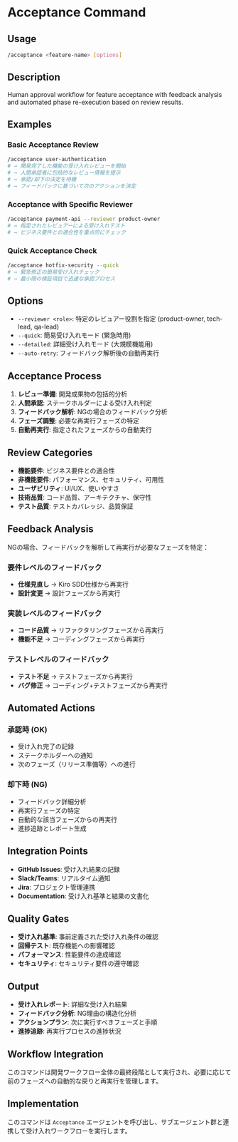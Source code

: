 # Acceptance Command

## Usage
```bash
/acceptance <feature-name> [options]
```

## Description
Human approval workflow for feature acceptance with feedback analysis and automated phase re-execution based on review results.

## Examples

### Basic Acceptance Review
```bash
/acceptance user-authentication
# → 開発完了した機能の受け入れレビューを開始
# → 人間承認者に包括的なレビュー情報を提示
# → 承認/却下の決定を待機
# → フィードバックに基づいて次のアクションを決定
```

### Acceptance with Specific Reviewer
```bash
/acceptance payment-api --reviewer product-owner
# → 指定されたレビュアーによる受け入れテスト
# → ビジネス要件との適合性を重点的にチェック
```

### Quick Acceptance Check
```bash
/acceptance hotfix-security --quick
# → 緊急修正の簡易受け入れチェック
# → 最小限の検証項目で迅速な承認プロセス
```

## Options
- `--reviewer <role>`: 特定のレビュアー役割を指定 (product-owner, tech-lead, qa-lead)
- `--quick`: 簡易受け入れモード (緊急時用)
- `--detailed`: 詳細受け入れモード (大規模機能用)
- `--auto-retry`: フィードバック解析後の自動再実行

## Acceptance Process
1. **レビュー準備**: 開発成果物の包括的分析
2. **人間承認**: ステークホルダーによる受け入れ判定
3. **フィードバック解析**: NGの場合のフィードバック分析
4. **フェーズ調整**: 必要な再実行フェーズの特定
5. **自動再実行**: 指定されたフェーズからの自動実行

## Review Categories
- **機能要件**: ビジネス要件との適合性
- **非機能要件**: パフォーマンス、セキュリティ、可用性
- **ユーザビリティ**: UI/UX、使いやすさ
- **技術品質**: コード品質、アーキテクチャ、保守性
- **テスト品質**: テストカバレッジ、品質保証

## Feedback Analysis
NGの場合、フィードバックを解析して再実行が必要なフェーズを特定：

### 要件レベルのフィードバック
- **仕様見直し** → Kiro SDD仕様から再実行
- **設計変更** → 設計フェーズから再実行

### 実装レベルのフィードバック
- **コード品質** → リファクタリングフェーズから再実行
- **機能不足** → コーディングフェーズから再実行

### テストレベルのフィードバック
- **テスト不足** → テストフェーズから再実行
- **バグ修正** → コーディング+テストフェーズから再実行

## Automated Actions
### 承認時 (OK)
- 受け入れ完了の記録
- ステークホルダーへの通知
- 次のフェーズ（リリース準備等）への進行

### 却下時 (NG)
- フィードバック詳細分析
- 再実行フェーズの特定
- 自動的な該当フェーズからの再実行
- 進捗追跡とレポート生成

## Integration Points
- **GitHub Issues**: 受け入れ結果の記録
- **Slack/Teams**: リアルタイム通知
- **Jira**: プロジェクト管理連携
- **Documentation**: 受け入れ基準と結果の文書化

## Quality Gates
- **受け入れ基準**: 事前定義された受け入れ条件の確認
- **回帰テスト**: 既存機能への影響確認
- **パフォーマンス**: 性能要件の達成確認
- **セキュリティ**: セキュリティ要件の遵守確認

## Output
- **受け入れレポート**: 詳細な受け入れ結果
- **フィードバック分析**: NG理由の構造化分析
- **アクションプラン**: 次に実行すべきフェーズと手順
- **進捗追跡**: 再実行プロセスの進捗状況

## Workflow Integration
このコマンドは開発ワークフロー全体の最終段階として実行され、必要に応じて前のフェーズへの自動的な戻りと再実行を管理します。

## Implementation
このコマンドは `Acceptance` エージェントを呼び出し、サブエージェント群と連携して受け入れワークフローを実行します。